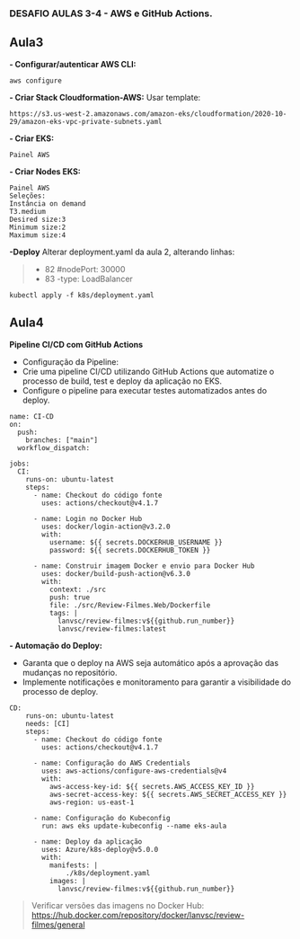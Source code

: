 ### **DESAFIO AULAS 3-4 - AWS e GitHub Actions.**

## **Aula3**
**- Configurar/autenticar AWS CLI:**
```
aws configure
```
**- Criar Stack Cloudformation-AWS:**
Usar template:
```
https://s3.us-west-2.amazonaws.com/amazon-eks/cloudformation/2020-10-29/amazon-eks-vpc-private-subnets.yaml
```
**- Criar EKS:**
```
Painel AWS
```
**- Criar Nodes EKS:**
```
Painel AWS
Seleções:
Instância on demand
T3.medium
Desired size:3
Minimum size:2
Maximum size:4
```
**-Deploy**
Alterar deployment.yaml da aula 2, alterando linhas: 
>- 82 #nodePort: 30000
>- 83 -type: LoadBalancer
``` 
kubectl apply -f k8s/deployment.yaml
``` 

## **Aula4**

**Pipeline CI/CD com GitHub Actions**

-   Configuração da Pipeline:
-   Crie uma pipeline CI/CD utilizando GitHub Actions que automatize o processo de build, test e deploy da aplicação no EKS.
-   Configure o pipeline para executar testes automatizados antes do deploy.
``` 
name: CI-CD
on: 
  push:
    branches: ["main"]
  workflow_dispatch:

jobs:
  CI:
    runs-on: ubuntu-latest
    steps:
      - name: Checkout do código fonte
        uses: actions/checkout@v4.1.7

      - name: Login no Docker Hub
        uses: docker/login-action@v3.2.0
        with:
          username: ${{ secrets.DOCKERHUB_USERNAME }}
          password: ${{ secrets.DOCKERHUB_TOKEN }}
      
      - name: Construir imagem Docker e envio para Docker Hub
        uses: docker/build-push-action@v6.3.0
        with:
          context: ./src
          push: true
          file: ./src/Review-Filmes.Web/Dockerfile
          tags: |
            lanvsc/review-filmes:v${{github.run_number}}
            lanvsc/review-filmes:latest

``` 

**-  Automação do Deploy:**
-   Garanta que o deploy na AWS seja automático após a aprovação das mudanças no repositório.
-   Implemente notificações e monitoramento para garantir a visibilidade do processo de deploy.
``` 
CD:
    runs-on: ubuntu-latest
    needs: [CI]
    steps:
      - name: Checkout do código fonte
        uses: actions/checkout@v4.1.7
      
      - name: Configuração do AWS Credentials
        uses: aws-actions/configure-aws-credentials@v4
        with:
          aws-access-key-id: ${{ secrets.AWS_ACCESS_KEY_ID }}
          aws-secret-access-key: ${{ secrets.AWS_SECRET_ACCESS_KEY }}
          aws-region: us-east-1

      - name: Configuração do Kubeconfig
        run: aws eks update-kubeconfig --name eks-aula
      
      - name: Deploy da aplicação
        uses: Azure/k8s-deploy@v5.0.0
        with:
          manifests: |
              ./k8s/deployment.yaml
          images: |
            lanvsc/review-filmes:v${{github.run_number}}
``` 

> Verificar versões das imagens no Docker Hub:
https://hub.docker.com/repository/docker/lanvsc/review-filmes/general
